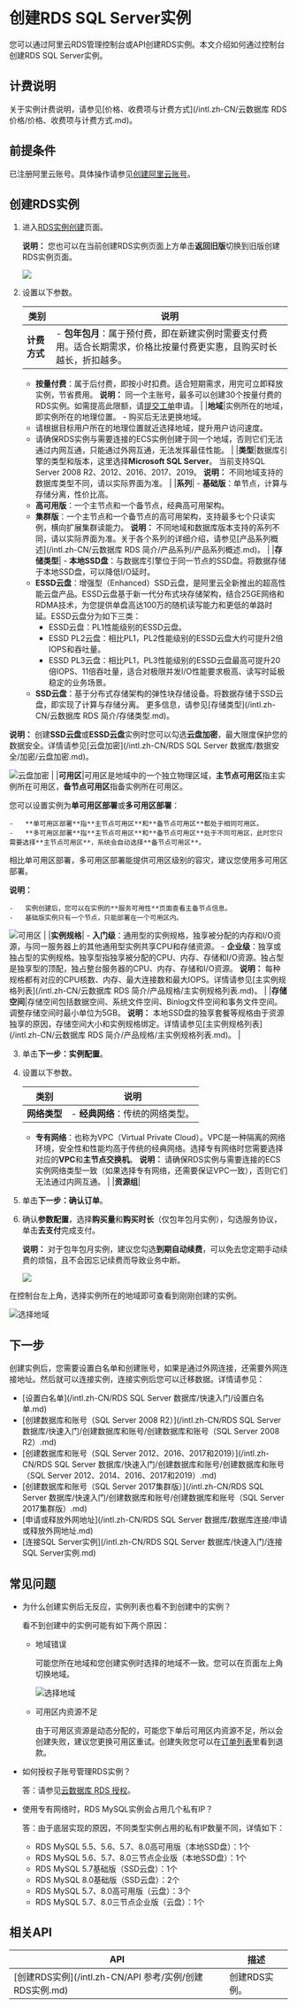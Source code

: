 # 创建RDS SQL Server实例

您可以通过阿里云RDS管理控制台或API创建RDS实例。本文介绍如何通过控制台创建RDS SQL Server实例。

## 计费说明

关于实例计费说明，请参见[价格、收费项与计费方式](/intl.zh-CN/云数据库 RDS 价格/价格、收费项与计费方式.md)。

## 前提条件

已注册阿里云账号。具体操作请参见[创建阿里云账号](https://www.alibabacloud.com/help/doc-detail/50482.html)。

## 创建RDS实例

1.  进入[RDS实例创建](https://rds-buy.aliyun.com/nextBuy/?#/create/rds/mysql)页面。

    **说明：** 您也可以在当前创建RDS实例页面上方单击**返回旧版**切换到旧版创建RDS实例页面。

    ![](https://static-aliyun-doc.oss-cn-hangzhou.aliyuncs.com/assets/img/zh-CN/6867559951/p60573.png)

2.  设置以下参数。

    |类别|说明|
    |--|--|
    |**计费方式**|    -   **包年包月**：属于预付费，即在新建实例时需要支付费用。适合长期需求，价格比按量付费更实惠，且购买时长越长，折扣越多。
    -   **按量付费**：属于后付费，即按小时扣费。适合短期需求，用完可立即释放实例，节省费用。
**说明：** 同一个主账号，最多可以创建30个按量付费的RDS实例。如需提高此限额，请[提交工单](https://workorder-intl.console.aliyun.com/console.htm#/ticket/createIndex)申请。 |
    |**地域**|实例所在的地域，即实例所在的地理位置。     -   购买后无法更换地域。
    -   请根据目标用户所在的地理位置就近选择地域，提升用户访问速度。
    -   请确保RDS实例与需要连接的ECS实例创建于同一个地域，否则它们无法通过内网互通，只能通过外网互通，无法发挥最佳性能。 |
    |**类型**|数据库引擎的类型和版本，这里选择**Microsoft SQL Server**。 当前支持SQL Server 2008 R2、2012、2016、2017、2019。 **说明：** 不同地域支持的数据库类型不同，请以实际界面为准。 |
    |**系列**|    -   **基础版**：单节点，计算与存储分离，性价比高。
    -   **高可用版**：一个主节点和一个备节点，经典高可用架构。
    -   **集群版**：一个主节点和一个备节点的高可用架构，支持最多七个只读实例，横向扩展集群读能力。
**说明：** 不同地域和数据库版本支持的系列不同，请以实际界面为准。关于各个系列的详细介绍，请参见[产品系列概述](/intl.zh-CN/云数据库 RDS 简介/产品系列/产品系列概述.md)。 |
    |**存储类型**|    -   **本地SSD盘**：与数据库引擎位于同一节点的SSD盘。将数据存储于本地SSD盘，可以降低I/O延时。
    -   **ESSD云盘**：增强型（Enhanced）SSD云盘，是阿里云全新推出的超高性能云盘产品。ESSD云盘基于新一代分布式块存储架构，结合25GE网络和RDMA技术，为您提供单盘高达100万的随机读写能力和更低的单路时延。ESSD云盘分为如下三类：
        -   ESSD云盘：PL1性能级别的ESSD云盘。
        -   ESSD PL2云盘：相比PL1，PL2性能级别的ESSD云盘大约可提升2倍IOPS和吞吐量。
        -   ESSD PL3云盘：相比PL1，PL3性能级别的ESSD云盘最高可提升20倍IOPS、11倍吞吐量，适合对极限并发I/O性能要求极高、读写时延极稳定的业务场景。
    -   **SSD云盘**：基于分布式存储架构的弹性块存储设备。将数据存储于SSD云盘，即实现了计算与存储分离。
更多信息，请参见[存储类型](/intl.zh-CN/云数据库 RDS 简介/存储类型.md)。

**说明：** 创建**SSD云盘**或**ESSD云盘**实例时您可以勾选**云盘加密**，最大限度保护您的数据安全。详情请参见[云盘加密](/intl.zh-CN/RDS SQL Server 数据库/数据安全/加密/云盘加密.md)。

![云盘加密](https://static-aliyun-doc.oss-cn-hangzhou.aliyuncs.com/assets/img/zh-CN/6867559951/p67650.png) |
    |**可用区**|可用区是地域中的一个独立物理区域，**主节点可用区**指主实例所在可用区，**备节点可用区**指备实例所在可用区。

您可以设置实例为**单可用区部署**或**多可用区部署**：

    -   **单可用区部署**指**主节点可用区**和**备节点可用区**都处于相同可用区。
    -   **多可用区部署**指**主节点可用区**和**备节点可用区**处于不同可用区，此时您只需要选择**主节点可用区**，系统会自动选择**备节点可用区**。
相比单可用区部署，多可用区部署能提供可用区级别的容灾，建议您使用多可用区部署。

**说明：**

    -   实例创建后，您可以在实例的**服务可用性**页面查看主备节点信息。
    -   基础版实例只有一个节点，只能部署在一个可用区内。
![可用区](https://static-aliyun-doc.oss-cn-hangzhou.aliyuncs.com/assets/img/zh-CN/1677559951/p87361.png) |
    |**实例规格**|    -   **入门级**：通用型的实例规格，独享被分配的内存和I/O资源，与同一服务器上的其他通用型实例共享CPU和存储资源。
    -   **企业级**：独享或独占型的实例规格。独享型指独享被分配的CPU、内存、存储和I/O资源。独占型是独享型的顶配，独占整台服务器的CPU、内存、存储和I/O资源。
**说明：** 每种规格都有对应的CPU核数、内存、最大连接数和最大IOPS。详情请参见[主实例规格列表](/intl.zh-CN/云数据库 RDS 简介/产品规格/主实例规格列表.md)。 |
    |**存储空间**|存储空间包括数据空间、系统文件空间、Binlog文件空间和事务文件空间。调整存储空间时最小单位为5GB。 **说明：** 本地SSD盘的独享套餐等规格由于资源独享的原因，存储空间大小和实例规格绑定。详情请参见[主实例规格列表](/intl.zh-CN/云数据库 RDS 简介/产品规格/主实例规格列表.md)。 |

3.  单击**下一步：实例配置**。

4.  设置以下参数。

    |类别|说明|
    |--|--|
    |**网络类型**|    -   **经典网络**：传统的网络类型。
    -   **专有网络**：也称为VPC（Virtual Private Cloud）。VPC是一种隔离的网络环境，安全性和性能均高于传统的经典网络。选择专有网络时您需要选择对应的**VPC**和**主节点交换机**。
**说明：** 请确保RDS实例与需要连接的ECS实例网络类型一致（如果选择专有网络，还需要保证VPC一致），否则它们无法通过内网互通。 |
    |**资源组**|

5.  单击**下一步：确认订单**。

6.  确认**参数配置**，选择**购买量**和**购买时长**（仅包年包月实例），勾选服务协议，单击**去支付**完成支付。

    **说明：** 对于包年包月实例，建议您勾选**到期自动续费**，可以免去您定期手动续费的烦恼，且不会因忘记续费而导致业务中断。

    ![](https://static-aliyun-doc.oss-cn-hangzhou.aliyuncs.com/assets/img/zh-CN/6867559951/p52773.png)


在控制台左上角，选择实例所在的地域即可查看到刚刚创建的实例。

![选择地域](https://static-aliyun-doc.oss-cn-hangzhou.aliyuncs.com/assets/img/zh-CN/3074469951/p36543.png)

## 下一步

创建实例后，您需要设置白名单和创建账号，如果是通过外网连接，还需要外网连接地址。然后就可以连接实例，连接实例后您可以迁移数据。详情请参见：

-   [设置白名单](/intl.zh-CN/RDS SQL Server 数据库/快速入门/设置白名单.md)
-   [创建数据库和账号（SQL Server 2008 R2）](/intl.zh-CN/RDS SQL Server 数据库/快速入门/创建数据库和账号/创建数据库和账号（SQL Server 2008 R2）.md)
-   [创建数据库和账号（SQL Server 2012、2016、2017和2019）](/intl.zh-CN/RDS SQL Server 数据库/快速入门/创建数据库和账号/创建数据库和账号（SQL Server 2012、2014、2016、2017和2019）.md)
-   [创建数据库和账号（SQL Server 2017集群版）](/intl.zh-CN/RDS SQL Server 数据库/快速入门/创建数据库和账号/创建数据库和账号（SQL Server 2017集群版）.md)
-   [申请或释放外网地址](/intl.zh-CN/RDS SQL Server 数据库/数据库连接/申请或释放外网地址.md)
-   [连接SQL Server实例](/intl.zh-CN/RDS SQL Server 数据库/快速入门/连接SQL Server实例.md)

## 常见问题

-   为什么创建实例后无反应，实例列表也看不到创建中的实例？

    看不到创建中的实例可能有如下两个原因：

    -   地域错误

        可能您所在地域和您创建实例时选择的地域不一致。您可以在页面左上角切换地域。

        ![选择地域](https://static-aliyun-doc.oss-cn-hangzhou.aliyuncs.com/assets/img/zh-CN/3074469951/p36543.png)

    -   可用区内资源不足

        由于可用区资源是动态分配的，可能您下单后可用区内资源不足，所以会创建失败，建议您更换可用区重试。创建失败您可以在[订单列表](https://billing.console.aliyun.com/?#/order/list/)里看到退款。

-   如何授权子账号管理RDS实例？

    答：请参见[云数据库 RDS 授权](https://www.alibabacloud.com/help/zh/doc-detail/58932.htm)。

-   使用专有网络时，RDS MySQL实例会占用几个私有IP？

    答：由于底层实现的原因，不同类型实例占用的私有IP数量不同，详情如下：

    -   RDS MySQL 5.5、5.6、5.7、8.0高可用版（本地SSD盘）：1个
    -   RDS MySQL 5.6、5.7、8.0三节点企业版（本地SSD盘）：1个
    -   RDS MySQL 5.7基础版（SSD云盘）：1个
    -   RDS MySQL 8.0基础版（SSD云盘）：2个
    -   RDS MySQL 5.7、8.0高可用版（云盘）：3个
    -   RDS MySQL 5.7、8.0三节点企业版（云盘）：1个

## 相关API

|API|描述|
|---|--|
|[创建RDS实例](/intl.zh-CN/API 参考/实例/创建RDS实例.md)|创建RDS实例。|

